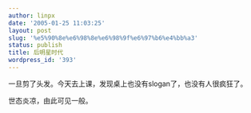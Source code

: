 ```yaml
---
author: linpx
date: '2005-01-25 11:03:25'
layout: post
slug: '%e5%90%8e%e6%98%8e%e6%98%9f%e6%97%b6%e4%bb%a3'
status: publish
title: 后明星时代
wordpress_id: '393'
---
```


一旦剪了头发。今天去上课，发现桌上也没有slogan了，也没有人很疯狂了。

世态炎凉，由此可见一般。

